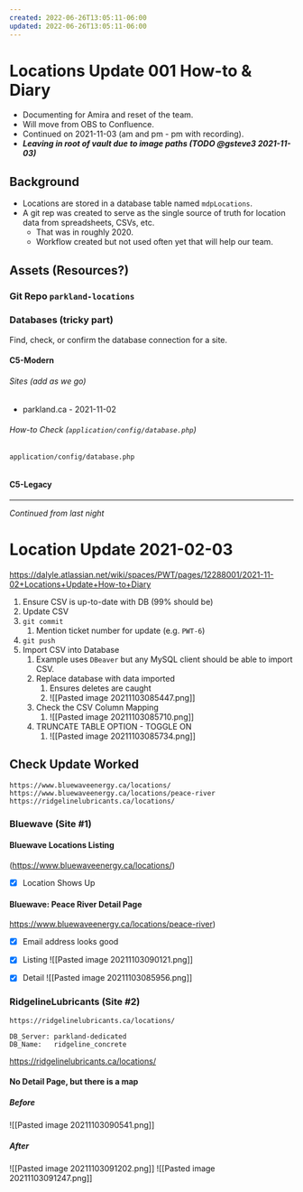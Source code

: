 ```yaml
---
created: 2022-06-26T13:05:11-06:00
updated: 2022-06-26T13:05:11-06:00
---
```

# Locations Update 001 How-to & Diary

- Documenting for Amira and reset of the team.
- Will move from OBS to Confluence.
- Continued on 2021-11-03 (am and pm - pm with recording).
- ***Leaving in root of vault due to image paths (TODO @gsteve3 2021-11-03)***


## Background
- Locations are stored in a database table named `mdpLocations`.
- A git rep was created to serve as the single source of truth for location data from spreadsheets, CSVs, etc. 
	- That was in roughly 2020.
	- Workflow created but not used often yet that will help our team.


 ## Assets (Resources?)
 
 ### Git Repo `parkland-locations`
 
 
 ### Databases (tricky part)
 Find, check, or confirm the database connection for a site.
 
 #### C5-Modern
 ###### Sites *(add as we go)*
 - parkland.ca - 2021-11-02

###### How-to Check (`application/config/database.php`)
```
application/config/database.php


```


 
 
 #### C5-Legacy
 
---

*Continued from last night*

# Location Update 2021-02-03 

https://dalyle.atlassian.net/wiki/spaces/PWT/pages/12288001/2021-11-02+Locations+Update+How-to+Diary


1. Ensure CSV is up-to-date with DB (99% should be)
2. Update CSV
3. `git commit`
	1. Mention ticket number for update (e.g. `PWT-6`)
4. `git push`
5. Import CSV into Database
	1. Example uses  `DBeaver` but any MySQL client should be able to import CSV.
	2. Replace database with data imported
		1. Ensures deletes are caught
		2. ![[Pasted image 20211103085447.png]]
	3. Check the CSV Column Mapping
		1. ![[Pasted image 20211103085710.png]]
	4. TRUNCATE TABLE OPTION - TOGGLE ON
		1. ![[Pasted image 20211103085734.png]]


## Check Update Worked
```
https://www.bluewaveenergy.ca/locations/
https://www.bluewaveenergy.ca/locations/peace-river
https://ridgelinelubricants.ca/locations/
```


### Bluewave (Site #1)
#### Bluewave Locations Listing
(https://www.bluewaveenergy.ca/locations/)
- [x] Location Shows Up


#### Bluewave: Peace River Detail Page
https://www.bluewaveenergy.ca/locations/peace-river)

- [x] Email address looks good

- [x] Listing
![[Pasted image 20211103090121.png]]

- [x] Detail
![[Pasted image 20211103085956.png]]


### RidgelineLubricants (Site #2)
```
https://ridgelinelubricants.ca/locations/

DB_Server: parkland-dedicated
DB_Name:   ridgeline_concrete
```

https://ridgelinelubricants.ca/locations/

#### No Detail Page, but there is a map
##### Before
![[Pasted image 20211103090541.png]]

##### After

![[Pasted image 20211103091202.png]]
![[Pasted image 20211103091247.png]]


